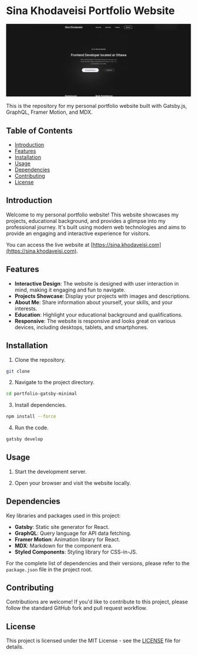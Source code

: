 # Sina Khodaveisi Portfolio Website

![Placeholder for Website Screenshot](website.png)

This is the repository for my personal portfolio website built with Gatsby.js, GraphQL, Framer Motion, and MDX.

## Table of Contents
- [Introduction](#introduction)
- [Features](#features)
- [Installation](#installation)
- [Usage](#usage)
- [Dependencies](#dependencies)
- [Contributing](#contributing)
- [License](#license)

## Introduction

Welcome to my personal portfolio website! This website showcases my projects, educational background, and provides a glimpse into my professional journey. It's built using modern web technologies and aims to provide an engaging and interactive experience for visitors.

You can access the live website at [https://sina.khodaveisi.com](https://sina.khodaveisi.com).

## Features

- **Interactive Design**: The website is designed with user interaction in mind, making it engaging and fun to navigate.
- **Projects Showcase**: Display your projects with images and descriptions.
- **About Me**: Share information about yourself, your skills, and your interests.
- **Education**: Highlight your educational background and qualifications.
- **Responsive**: The website is responsive and looks great on various devices, including desktops, tablets, and smartphones.

## Installation

1. Clone the repository.

```bash
git clone 
```

2. Navigate to the project directory.

```bash
cd portfolio-gatsby-minimal 
```

3. Install dependencies.

```bash
npm install --force
```

4. Run the code.

```bash
gatsby develop
```

## Usage

1. Start the development server.

2. Open your browser and visit the website locally.

## Dependencies

Key libraries and packages used in this project:

- **Gatsby**: Static site generator for React.
- **GraphQL**: Query language for API data fetching.
- **Framer Motion**: Animation library for React.
- **MDX**: Markdown for the component era.
- **Styled Components**: Styling library for CSS-in-JS.

For the complete list of dependencies and their versions, please refer to the `package.json` file in the project root.

## Contributing

Contributions are welcome! If you'd like to contribute to this project, please follow the standard GitHub fork and pull request workflow.

## License

This project is licensed under the MIT License - see the [LICENSE](LICENSE) file for details.
